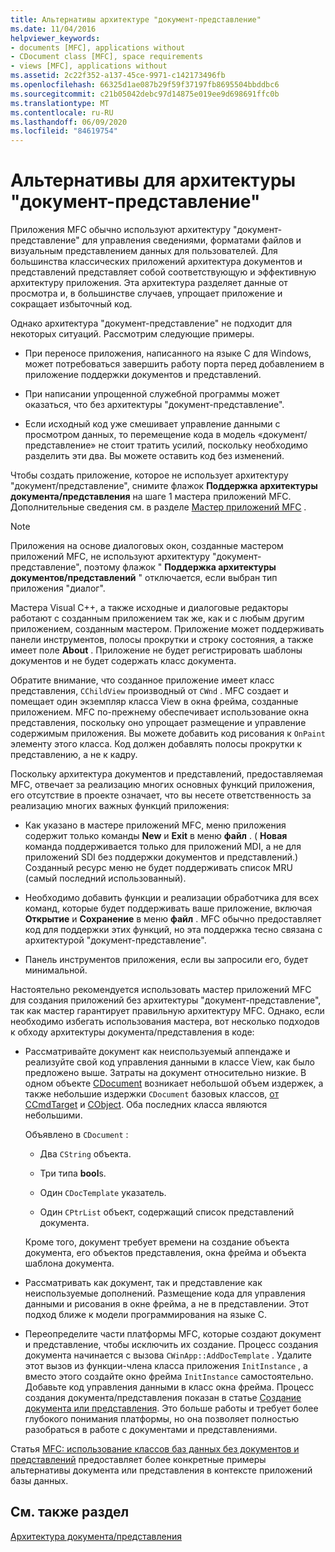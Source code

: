 ```yaml
---
title: Альтернативы архитектуре "документ-представление"
ms.date: 11/04/2016
helpviewer_keywords:
- documents [MFC], applications without
- CDocument class [MFC], space requirements
- views [MFC], applications without
ms.assetid: 2c22f352-a137-45ce-9971-c142173496fb
ms.openlocfilehash: 66325d1ae087b29f59f37197fb8695504bbddbc6
ms.sourcegitcommit: c21b05042debc97d14875e019ee9d698691ffc0b
ms.translationtype: MT
ms.contentlocale: ru-RU
ms.lasthandoff: 06/09/2020
ms.locfileid: "84619754"
---
```

# <a name="alternatives-to-the-documentview-architecture"></a>Альтернативы для архитектуры "документ-представление"

Приложения MFC обычно используют архитектуру "документ-представление" для управления сведениями, форматами файлов и визуальным представлением данных для пользователей. Для большинства классических приложений архитектура документов и представлений представляет собой соответствующую и эффективную архитектуру приложения. Эта архитектура разделяет данные от просмотра и, в большинстве случаев, упрощает приложение и сокращает избыточный код.

Однако архитектура "документ-представление" не подходит для некоторых ситуаций. Рассмотрим следующие примеры.

- При переносе приложения, написанного на языке C для Windows, может потребоваться завершить работу порта перед добавлением в приложение поддержки документов и представлений.

- При написании упрощенной служебной программы может оказаться, что без архитектуры "документ-представление".

- Если исходный код уже смешивает управление данными с просмотром данных, то перемещение кода в модель «документ/представление» не стоит тратить усилий, поскольку необходимо разделить эти два. Вы можете оставить код без изменений.

Чтобы создать приложение, которое не использует архитектуру "документ/представление", снимите флажок **Поддержка архитектуры документа/представления** на шаге 1 мастера приложений MFC. Дополнительные сведения см. в разделе [Мастер приложений MFC](reference/mfc-application-wizard.md) .

> [!NOTE]
> Приложения на основе диалоговых окон, созданные мастером приложений MFC, не используют архитектуру "документ-представление", поэтому флажок " **Поддержка архитектуры документов/представлений** " отключается, если выбран тип приложения "диалог".

Мастера Visual C++, а также исходные и диалоговые редакторы работают с созданным приложением так же, как и с любым другим приложением, созданным мастером. Приложение может поддерживать панели инструментов, полосы прокрутки и строку состояния, а также имеет поле **About** . Приложение не будет регистрировать шаблоны документов и не будет содержать класс документа.

Обратите внимание, что созданное приложение имеет класс представления, `CChildView` производный от `CWnd` . MFC создает и помещает один экземпляр класса View в окна фрейма, созданные приложением. MFC по-прежнему обеспечивает использование окна представления, поскольку оно упрощает размещение и управление содержимым приложения. Вы можете добавить код рисования к `OnPaint` элементу этого класса. Код должен добавлять полосы прокрутки к представлению, а не к кадру.

Поскольку архитектура документов и представлений, предоставляемая MFC, отвечает за реализацию многих основных функций приложения, его отсутствие в проекте означает, что вы несете ответственность за реализацию многих важных функций приложения:

- Как указано в мастере приложений MFC, меню приложения содержит только команды **New** и **Exit** в меню **файл** . ( **Новая** команда поддерживается только для приложений MDI, а не для приложений SDI без поддержки документов и представлений.) Созданный ресурс меню не будет поддерживать список MRU (самый последний использованный).

- Необходимо добавить функции и реализации обработчика для всех команд, которые будет поддерживать ваше приложение, включая **Открытие** и **Сохранение** в меню **файл** . MFC обычно предоставляет код для поддержки этих функций, но эта поддержка тесно связана с архитектурой "документ-представление".

- Панель инструментов приложения, если вы запросили его, будет минимальной.

Настоятельно рекомендуется использовать мастер приложений MFC для создания приложений без архитектуры "документ-представление", так как мастер гарантирует правильную архитектуру MFC. Однако, если необходимо избегать использования мастера, вот несколько подходов к обходу архитектуры документа/представления в коде:

- Рассматривайте документ как неиспользуемый аппендаже и реализуйте свой код управления данными в классе View, как было предложено выше. Затраты на документ относительно низкие. В одном объекте [CDocument](reference/cdocument-class.md) возникает небольшой объем издержек, а также небольшие издержки `CDocument` базовых классов, [от CCmdTarget](reference/ccmdtarget-class.md) и [CObject](reference/cobject-class.md). Оба последних класса являются небольшими.

   Объявлено в `CDocument` :

  - Два `CString` объекта.

  - Три типа **bool**s.

  - Один `CDocTemplate` указатель.

  - Один `CPtrList` объект, содержащий список представлений документа.

  Кроме того, документ требует времени на создание объекта документа, его объектов представления, окна фрейма и объекта шаблона документа.

- Рассматривать как документ, так и представление как неиспользуемые дополнений. Размещение кода для управления данными и рисования в окне фрейма, а не в представлении. Этот подход ближе к модели программирования на языке C.

- Переопределите части платформы MFC, которые создают документ и представление, чтобы исключить их создание. Процесс создания документа начинается с вызова `CWinApp::AddDocTemplate` . Удалите этот вызов из функции-члена класса приложения `InitInstance` , а вместо этого создайте окно фрейма `InitInstance` самостоятельно. Добавьте код управления данными в класс окна фрейма. Процесс создания документа/представления показан в статье [Создание документа или представления](document-view-creation.md). Это больше работы и требует более глубокого понимания платформы, но она позволяет полностью разобраться в работе с документами и представлениями.

Статья [MFC: использование классов баз данных без документов и представлений](../data/mfc-using-database-classes-without-documents-and-views.md) предоставляет более конкретные примеры альтернативы документа или представления в контексте приложений базы данных.

## <a name="see-also"></a>См. также раздел

[Архитектура документа/представления](document-view-architecture.md)
